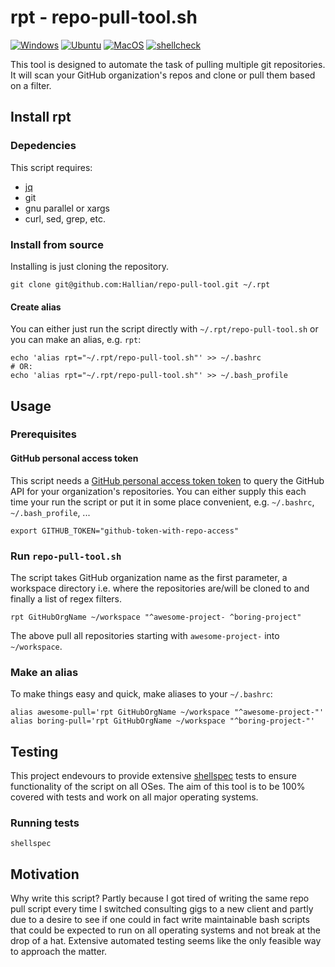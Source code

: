 # rpt - repo-pull-tool.sh

[![Windows](https://github.com/Hallian/repo-pull-tool/workflows/Windows/badge.svg)](https://github.com/Hallian/repo-pull-tool/actions?query=workflow%3AWindows)
[![Ubuntu](https://github.com/Hallian/repo-pull-tool/workflows/Ubuntu/badge.svg)](https://github.com/Hallian/repo-pull-tool/actions?query=workflow%3AUbuntu)
[![MacOS](https://github.com/Hallian/repo-pull-tool/workflows/MacOS/badge.svg)](https://github.com/Hallian/repo-pull-tool/actions?query=workflow%3AMacOS)
[![shellcheck](https://github.com/Hallian/repo-pull-tool/workflows/shellcheck/badge.svg)](https://github.com/Hallian/repo-pull-tool/actions?query=workflow%3Ashellcheck)

This tool is designed to automate the task of pulling multiple git repositories. It will
scan your GitHub organization's repos and clone or pull them based on a filter.

## Install rpt

### Depedencies

This script requires:
* [jq](https://stedolan.github.io/jq/)
* git
* gnu parallel or xargs
* curl, sed, grep, etc. 

### Install from source

Installing is just cloning the repository. 

```
git clone git@github.com:Hallian/repo-pull-tool.git ~/.rpt
```

#### Create alias

You can either just run the script directly with `~/.rpt/repo-pull-tool.sh` or you can make an alias, e.g. `rpt`:

```
echo 'alias rpt="~/.rpt/repo-pull-tool.sh"' >> ~/.bashrc
# OR:
echo 'alias rpt="~/.rpt/repo-pull-tool.sh"' >> ~/.bash_profile
```

## Usage

### Prerequisites

#### GitHub personal access token

This script needs a [GitHub personal access token token](https://help.github.com/en/github/authenticating-to-github/creating-a-personal-access-token-for-the-command-line) to query the GitHub API for your organization's repositories.
You can either supply this each time your run the script or put it in some place convenient, e.g. `~/.bashrc`, `~/.bash_profile`, ...
```
export GITHUB_TOKEN="github-token-with-repo-access"
```

### Run `repo-pull-tool.sh`

The script takes GitHub organization name as the first parameter, a workspace directory i.e. where the repositories
are/will be cloned to and finally a list of regex filters.

```
rpt GitHubOrgName ~/workspace "^awesome-project- ^boring-project"
```

The above pull all repositories starting with `awesome-project-` into `~/workspace`.

### Make an alias

To make things easy and quick, make aliases to your `~/.bashrc`:

```
alias awesome-pull='rpt GitHubOrgName ~/workspace "^awesome-project-"'
alias boring-pull='rpt GitHubOrgName ~/workspace "^boring-project-"'
```

## Testing

This project endevours to provide extensive [shellspec](https://shellspec.info/)
tests to ensure functionality of the script on all OSes. The aim of this tool is
to be 100% covered with tests and work on all major operating systems. 

### Running tests

```
shellspec
```

## Motivation

Why write this script? Partly because I got tired of writing the same repo pull script
every time I switched consulting gigs to a new client and partly due to a desire to see
if one could in fact write maintainable bash scripts that could be expected to run on
all operating systems and not break at the drop of a hat. Extensive automated testing
seems like the only feasible way to approach the matter.
